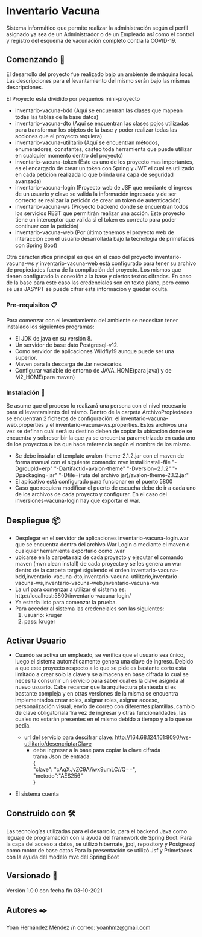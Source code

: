 # Inventario Vacuna
Sistema informático que permite realizar la administración según el perfil asignado ya sea de un Administrador o de un Empleado así como el control y registro del esquema de vacunación completo contra la COVID-19.

## Comenzando 🚀

El desarrollo del proyecto fue realizado bajo un ambiente de máquina local. Las descripciones para el levantamiento del mismo
serán bajo las mismas descripciones.

El Proyecto está dividido por pequeños mini-proyecto
+ inventario-vacuna-bdd (Aquí se encuentran las clases que mapean todas las tablas de la base datos)
+ inventario-vacuna-dto (Aquí se encuentran las clases pojos utilizadas para transformar los objetos de la base y poder realizar todas las acciones que el proyecto requiera)
+ inventario-vacuna-utilitario (Aquí se encuentran métodos, enumeradores, constantes, casteo toda herramienta que puede utilizar en cualquier momento dentro del proyecto)
+ inventario-vacuna-token (Este es uno de los proyecto mas importantes, es el encargado de crear un token con Spring y JWT el cual es utilizado en cada petición realizada lo que brinda una capa de seguridad avanzada)
+ inventario-vacuna-login (Proyecto web de JSF que mediante el ingreso de un usuario y clave se valida la información ingresada y de ser correcto se realizar la petición de crear un token de autenticación)
+ inventario-vacuna-ws (Proyecto backend donde se encuentran todos los servicios REST que permitirán realizar una acción. Este proyecto tiene un interceptor que valida si el token es correcto para poder continuar con la petición)
+ inventario-vacuna-web (Por último tenemos el proyecto web de interacción con el usuario desarrollada bajo la tecnología de primefaces con Spring Boot)

Otra característica principal es que en el caso del proyecto inventario-vacuna-ws y inventario-vacuna-web está configurado para tener su archivo de propiedades fuera de la compilación del proyecto. Los mismos que tienen configurado la conexión a la base y ciertos textos cifrados. En caso de la base para este caso las credenciales son en texto plano, pero como se usa JASYPT se puede cifrar esta información y quedar oculta.


### Pre-requisitos 📋

Para comenzar con el levantamiento del ambiente se necesitan tener instalado los siguientes programas:
+  El JDK de java en su versión 8.
+  Un servidor de base dato Postgresql-v12.
+  Como servidor de aplicaciones Wildfly19 aunque puede ser una superior.
+  Maven para la descarga de Jar necesarios.
+  Configurar variable de entorno de JAVA_HOME(para java) y de M2_HOME(para maven)

### Instalación 🔧

Se asume que el proceso lo realizará una persona con el nivel necesario para el levantamiento del mismo.
Dentro de la carpeta ArchivoPropiedades se encuentran 2 ficheros de configuración: el inventario-vacuna-web.properties y el inventario-vacuna-ws.properties.
Estos archivos una vez se definan cuál será su destino deben de copiar la ubicación donde se encuentra y sobrescribir la que ya se encuentra parametrizado en cada uno de los proyectos a los que hace referencia según el nombre de los mismo.
+ Se debe instalar el template avalon-theme-2.1.2.jar con el maven de forma manual con el siguiente comando:
  mvn install:install-file "-DgroupId=erp" "-DartifactId=avalon-theme" "-Dversion=2.1.2" "-Dpackaging=jar" "-Dfile=(ruta del archivo jar)/avalon-theme-2.1.2.jar"
+ El aplicativo está configurado para funcionar en el puerto 5800
+ Caso que requiera modificar el puerto de escucha debe de ir a cada uno de los archivos de cada proyecto y configurar. En el caso del inversiones-vacuna-login hay que exportar el war.

## Despliegue 📦
+ Desplegar en el servidor de aplicaciones inventario-vacuna-login.war que se encuentra dentro del archivo War Login o mediante el maven o cualquier herramienta exportarlo como .war
+ ubicarse en la carpeta raíz de cada proyecto y ejecutar el comando maven (mvn clean install) de cada proyecto y se les genera un war dentro de la carpeta target siguiendo el orden inventario-vacuna-bdd,inventario-vacuna-dto,inventario-vacuna-utilitario,inventario-vacuna-ws,inventario-vacuna-web,inventario-vacuna-ws
+ La url para comenzar a utilizar el sistema es: http://localhost:5800/inventario-vacuna-login/
+ Ya estaría listo para comenzar la prueba.
+ Para acceder al sistema las credenciales son las siguientes:
  1. usuario: kruger
  2. pass: kruger
 
## Activar Usuario
+ Cuando se activa un empleado, se verifica que el usuario sea único, luego el sistema automáticamente genera una clave de ingreso. Debido a que este proyecto respecto a lo que se pide es bastante corto está limitado a crear solo la clave y se almacena en base cifrada lo cual se necesita consumir un servicio para saber cual es la clave asignda al nuevo usuario. Cabe recarcar que la arquitectura planteada si es bastante compleja y en otras versiones de la misma se encuentra implementados crear roles, asignar roles, asignar acceso, personalización visual, envío de correo con diferentes plantillas, cambio de clave obligatoriala 1ra vez de ingresar y otras funcionalidades, las cuales no estarán presentes en el mismo debido a tiempo y a lo que se pedía.
  + url del servicio para descifrar clave: http://164.68.124.161:8090/ws-utilitario/desencriptarClave
    + debe ingresar a la base para copiar la clave cifrada\
     trama Json de entrada: \
     {\
    "clave": "cAqXJvZC9A/iwx9umLC//Q==",\
    "metodo":"AES256"\
}


+ El sistema cuenta

## Construido con 🛠️

Las tecnologías utilizadas para el desarrollo, para el backend Java como leguaje de programación con la ayuda del framework de Spring Boot.
Para la capa del acceso a datos, se utilizó hibernate, jpql, repository y Postgresql como motor de base datos
Para la presentación se utilizó Jsf y Primefaces con la ayuda del modelo mvc del Spring Boot

## Versionado 📌

Versión 1.0.0 con fecha fin 03-10-2021

## Autores ✒️
Yoan Hernández Méndez /n
correo: yoanhmz@gmail.com
